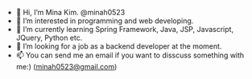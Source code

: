 - 👋 Hi, I’m Mina Kim. @minah0523
- 👀 I’m interested in programming and web developing.
- 🌱 I’m currently learning Spring Framework, Java, JSP, Javascript, JQuery, Python etc.
- 💞️ I’m looking for a job as a backend developer at the moment. 
- 📫 You can send me an email if you want to disscuss something with me:) (minah0523@gmail.com)
